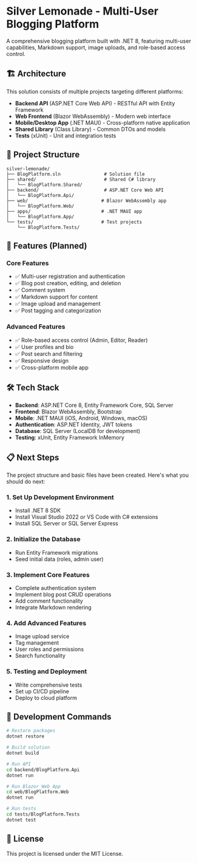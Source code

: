 # Silver Lemonade - Multi-User Blogging Platform

A comprehensive blogging platform built with .NET 8, featuring multi-user capabilities, Markdown support, image uploads, and role-based access control.

## 🏗️ Architecture

This solution consists of multiple projects targeting different platforms:

- **Backend API** (ASP.NET Core Web API) - RESTful API with Entity Framework
- **Web Frontend** (Blazor WebAssembly) - Modern web interface
- **Mobile/Desktop App** (.NET MAUI) - Cross-platform native application
- **Shared Library** (Class Library) - Common DTOs and models
- **Tests** (xUnit) - Unit and integration tests

## 📁 Project Structure

```
silver-lemonade/
├── BlogPlatform.sln                # Solution file
├── shared/                         # Shared C# library
│   └── BlogPlatform.Shared/
├── backend/                        # ASP.NET Core Web API
│   └── BlogPlatform.Api/
├── web/                           # Blazor WebAssembly app
│   └── BlogPlatform.Web/
├── apps/                          # .NET MAUI app
│   └── BlogPlatform.App/
└── tests/                         # Test projects
    └── BlogPlatform.Tests/
```

## 🚀 Features (Planned)

### Core Features
- ✅ Multi-user registration and authentication
- ✅ Blog post creation, editing, and deletion
- ✅ Comment system
- ✅ Markdown support for content
- ✅ Image upload and management
- ✅ Post tagging and categorization

### Advanced Features
- ✅ Role-based access control (Admin, Editor, Reader)
- ✅ User profiles and bio
- ✅ Post search and filtering
- ✅ Responsive design
- ✅ Cross-platform mobile app

## 🛠️ Tech Stack

- **Backend**: ASP.NET Core 8, Entity Framework Core, SQL Server
- **Frontend**: Blazor WebAssembly, Bootstrap
- **Mobile**: .NET MAUI (iOS, Android, Windows, macOS)
- **Authentication**: ASP.NET Identity, JWT tokens
- **Database**: SQL Server (LocalDB for development)
- **Testing**: xUnit, Entity Framework InMemory

## 📋 Next Steps

The project structure and basic files have been created. Here's what you should do next:

### 1. Set Up Development Environment
- Install .NET 8 SDK
- Install Visual Studio 2022 or VS Code with C# extensions
- Install SQL Server or SQL Server Express

### 2. Initialize the Database
- Run Entity Framework migrations
- Seed initial data (roles, admin user)

### 3. Implement Core Features
- Complete authentication system
- Implement blog post CRUD operations
- Add comment functionality
- Integrate Markdown rendering

### 4. Add Advanced Features
- Image upload service
- Tag management
- User roles and permissions
- Search functionality

### 5. Testing and Deployment
- Write comprehensive tests
- Set up CI/CD pipeline
- Deploy to cloud platform

## 🔧 Development Commands

```bash
# Restore packages
dotnet restore

# Build solution
dotnet build

# Run API
cd backend/BlogPlatform.Api
dotnet run

# Run Blazor Web App
cd web/BlogPlatform.Web
dotnet run

# Run tests
cd tests/BlogPlatform.Tests
dotnet test
```

## 📝 License

This project is licensed under the MIT License.
